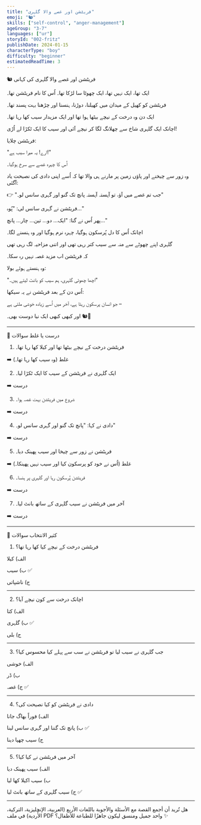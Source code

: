 ```yaml
---
title: "فریٹشن اور غصے والا گلہری"
emoji: "🐿️"
skills: ["self-control", "anger-management"]
ageGroup: "3-7"
languages: ["ur"]
storyId: "002-fritz"
publishDate: 2024-01-15
characterType: "boy"
difficulty: "beginner"
estimatedReadTime: 3
---
```


🐿️ فریٹشن اور غصے والا گلہری کی کہانی

ایک تھا، ایک نہیں تھا، ایک چھوٹا سا لڑکا تھا۔ اُس کا نام فریٹشن تھا۔

فریٹشن کو کھیل کے میدان میں کھیلنا، دوڑنا، ہنسنا اور چڑھنا بہت پسند تھا۔

ایک دن وہ درخت کے نیچے بیٹھا ہوا تھا اور ایک مزیدار سیب کھا رہا تھا۔

اچانک ایک گلہری شاخ سے چھلانگ لگا کر نیچے آئی اور سیب کا ایک ٹکڑا لے اُڑی!

فریٹشن چلایا:

"ارے! یہ میرا سیب ہے!"

اُس کا چہرہ غصے سے سرخ ہوگیا۔

وہ زور سے چیخنے اور پاؤں زمین پر مارنے ہی والا تھا کہ اُسے اپنی دادی کی نصیحت یاد آگئی:

👉 "جب تم غصے میں آؤ، تو آہستہ آہستہ پانچ تک گنو اور گہری سانس لو۔"

فریٹشن نے گہری سانس لی: "پُوہ…"

پھر اُس نے گنا: "ایک… دو… تین… چار… پانچ…"

اچانک اُس کا دل پُرسکون ہوگیا، چہرہ نرم ہوگیا اور وہ ہنسنے لگا۔

گلہری اپنے چھوٹے سے منہ سے سیب کتر رہی تھی اور اتنی مزاحیہ لگ رہی تھی

کہ فریٹشن اب مزید غصہ نہیں رہ سکا۔

وہ ہنستے ہوئے بولا:

"اچھا چھوٹی گلہری، ہم سیب کو بانٹ لیتے ہیں۔"

اُس دن کے بعد فریٹشن نے یہ سیکھا:

جو انسان پرسکون رہتا ہے، آخر میں اُسے زیادہ خوشی ملتی ہے –

اور کبھی کبھی ایک نیا دوست بھی۔ 🐿️🍎

---

📝 درست یا غلط سوالات

1. فریٹشن درخت کے نیچے بیٹھا تھا اور کیلا کھا رہا تھا۔

➡️ غلط (وہ سیب کھا رہا تھا۔)

2. ایک گلہری نے فریٹشن کے سیب کا ایک ٹکڑا لیا۔

➡️ درست

3. شروع میں فریٹشن بہت غصہ ہوا۔

➡️ درست

4. دادی نے کہا: "پانچ تک گنو اور گہری سانس لو۔"

➡️ درست

5. فریٹشن نے زور سے چیخا اور سیب پھینک دیا۔

➡️ غلط (اُس نے خود کو پرسکون کیا اور سیب نہیں پھینکا۔)

6. فریٹشن پُرسکون رہا اور گلہری پر ہنسا۔

➡️ درست

7. آخر میں فریٹشن نے سیب گلہری کے ساتھ بانٹ لیا۔

➡️ درست

---

📝 کثیر الانتخاب سوالات

1. فریٹشن درخت کے نیچے کیا کھا رہا تھا؟

الف) کیلا

ب) سیب ✅

ج) ناشپاتی

---

2. اچانک درخت سے کون نیچے آیا؟

الف) کتا

ب) گلہری ✅

ج) بلی

---

3. جب گلہری نے سیب لیا تو فریٹشن نے سب سے پہلے کیا محسوس کیا؟

الف) خوشی

ب) ڈر

ج) غصہ ✅

---

4. دادی نے فریٹشن کو کیا نصیحت کی؟

الف) فوراً بھاگ جانا

ب) پانچ تک گننا اور گہری سانس لینا ✅

ج) سیب چھپا دینا

---

5. آخر میں فریٹشن نے کیا کیا؟

الف) سیب پھینک دیا

ب) سیب اکیلا کھا لیا

ج) سیب گلہری کے ساتھ بانٹ لیا ✅

---

هل تُريد أن أجمع القصة مع الأسئلة والأجوبة باللغات الأربع (العربية، الإنجليزية، التركية، الأُردية) في ملف PDF واحد جميل ومنسق ليكون جاهزًا للطباعة للأطفال؟ ✨